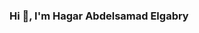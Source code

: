 
### Hi 👋, I'm Hagar Abdelsamad Elgabry

<!--
**Hagar Elgabry| Software Test Engineer | 3+ years EXP. | Egypt

Here are some ideas to get you started:

- 🔭 I’m currently working on Integrant Company. 

- 🌱 I’m currently learning Step by Step Cypress Automation Frameworks.

- 👨‍💻 I’m looking to collaborate on Test Automation Frameworks Development (Web, Mobile and API)
      - Selenium Automation Frameworks.
      - Appium Automation Frameworks.
      - RestAssured Automation Frameworks.

- 📫 How to reach me:
  . Hagar Elgabry - Github Profile
  . Hagar Elgabry - LinkedIn
  
- 👨🏽‍💻 Programming languages 
. Java
. Python
. Javascript
. C#
        

#Projects

    Web Automation
        Selenium Framework (Java)
        Selenium Framework BDD (Java, Cucumber)
        Selenium Framework (JavaScript)

    Mobile Automation
        Appium Framework (Java) (OC, TMB)
        Appium Framework BDD (Java, Cucumber) 
   
   API Automation
       RestAssured Framework (Java) (OC, TMB)
   

Languages and Tools:
![image](https://user-images.githubusercontent.com/53398885/180952972-0ddaafe8-85d3-46fb-9c29-41c1ed3c0f20.png)
https://raw.githubusercontent.com/devicons/devicon/master/icons/android/android-original-wordmark.svg
https://raw.githubusercontent.com/devicons/devicon/master/icons/docker/docker-original-wordmark.svg
https://camo.githubusercontent.com/fbfcb9e3dc648adc93bef37c718db16c52f617ad055a26de6dc3c21865c3321d/68747470733a2f2f7777772e766563746f726c6f676f2e7a6f6e652f6c6f676f732f6769742d73636d2f6769742d73636d2d69636f6e2e737667
https://raw.githubusercontent.com/devicons/devicon/master/icons/java/java-original.svg
https://camo.githubusercontent.com/265574c40f0816ed0fd67127cfbc382866182a7ec468c614906103c15700e707/68747470733a2f2f7777772e766563746f726c6f676f2e7a6f6e652f6c6f676f732f6a656e6b696e732f6a656e6b696e732d69636f6e2e737667
https://raw.githubusercontent.com/devicons/devicon/master/icons/postgresql/postgresql-original-wordmark.svg
https://raw.githubusercontent.com/detain/svg-logos/780f25886640cef088af994181646db2f6b1a3f8/svg/selenium-logo.svg
https://raw.githubusercontent.com/detain/svg-logos/780f25886640cef088af994181646db2f6b1a3f8/svg/selenium-logo.svg

  



  


